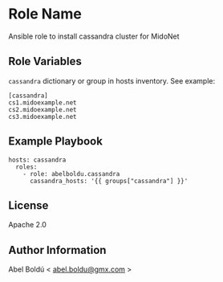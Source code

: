 Role Name
=========

Ansible role to install cassandra cluster for MidoNet 

Role Variables
--------------

`cassandra` dictionary or group in hosts inventory. See example:

    [cassandra]
    cs1.midoexample.net
    cs2.midoexample.net
    cs3.midoexample.net

Example Playbook
----------------

    hosts: cassandra
      roles:
        - role: abelboldu.cassandra
          cassandra_hosts: '{{ groups["cassandra"] }}'

License
-------

Apache 2.0

Author Information
------------------

Abel Boldú < abel.boldu@gmx.com >
